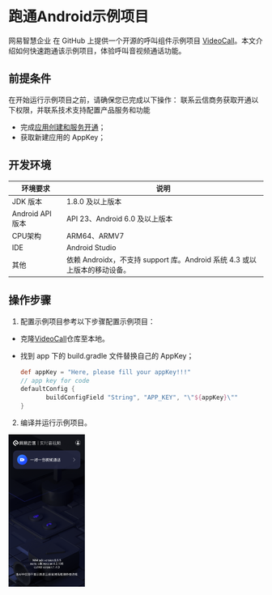 # 跑通Android示例项目

网易智慧企业 在 GitHub 上提供一个开源的呼叫组件示例项目 [VideoCall](https://github.com/netease-kit/NEVideoCall-1to1/tree/master/NLiteAVDemo-Android-Java)。本文介绍如何快速跑通该示例项目，体验呼叫音视频通话功能。

##  前提条件
在开始运行示例项目之前，请确保您已完成以下操作：
联系云信商务获取开通以下权限，并联系技术支持配置产品服务和功能

  -  完成[应用创建和服务开通](../应用创建和服务开通.md)；
  - 获取新建应用的 AppKey；

## 开发环境

| 环境要求         | 说明                                                         |
| ---------------- | ------------------------------------------------------------ |
| JDK 版本         | 1.8.0 及以上版本                                             |
| Android API 版本 | API 23、Android 6.0 及以上版本                               |
| CPU架构          | ARM64、ARMV7                                                 |
| IDE              | Android Studio                                               |
| 其他             | 依赖 Androidx，不支持 support 库。Android 系统 4.3 或以上版本的移动设备。 |

## 操作步骤

  1.  配置示例项目参考以下步骤配置示例项目：

   - 克隆[VideoCall](https://github.com/netease-kit/NEVideoCall-1to1/tree/master/NLiteAVDemo-Android-Java )仓库至本地。

   - 找到 app 下的 build.gradle 文件替换自己的 AppKey；

     ```groovy
     def appKey = "Here, please fill your appKey!!!"
     // app key for code
     defaultConfig {
     		buildConfigField "String", "APP_KEY", "\"${appKey}\""
     }
     ```
  2. 编译并运行示例项目。

<img src="../images/image-20210927094610691.png" width="30%"/>
